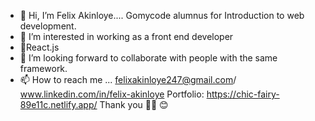 - 👋 Hi, I’m Felix Akinloye....
 Gomycode alumnus for Introduction to web development. 
- 👀 I’m interested in working as a front end developer 
- 🌱React.js 
- 💞️ I’m looking forward to collaborate with people with the same framework.
- 📫 How to reach me ... felixakinloye247@gmail.com/ www.linkedin.com/in/felix-akinloye
Portfolio: https://chic-fairy-89e11c.netlify.app/ Thank you 🙏🏾 😊
<!---
flexzy2011/flexzy2011 is a ✨ special ✨ repository because its `README.md` (this file) appears on your GitHub profile.

